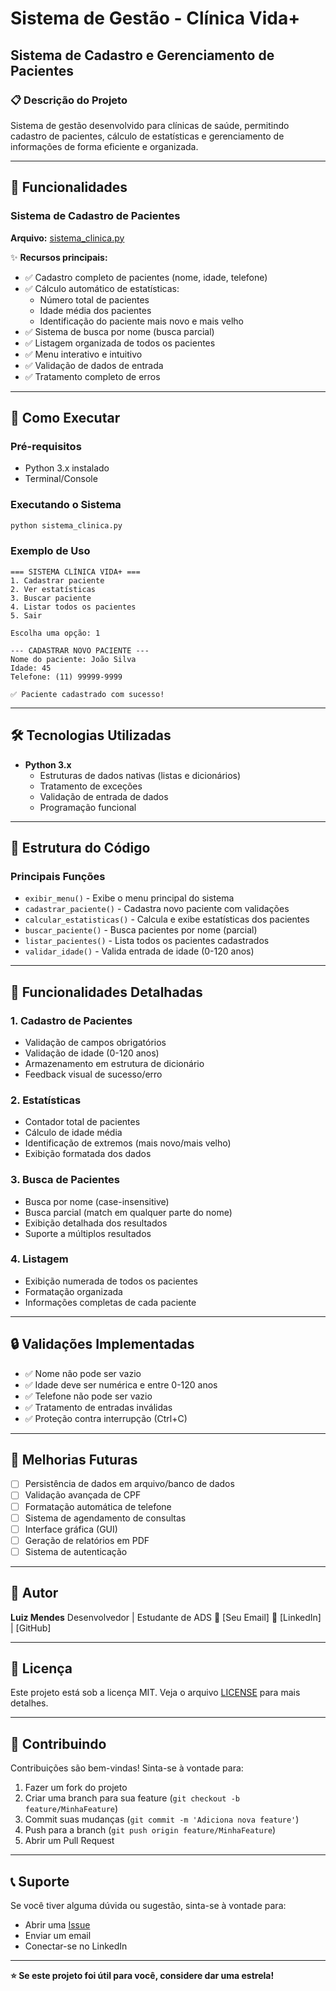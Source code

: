 # Sistema de Gestão - Clínica Vida+
## Sistema de Cadastro e Gerenciamento de Pacientes

### 📋 Descrição do Projeto
Sistema de gestão desenvolvido para clínicas de saúde, permitindo cadastro de pacientes, cálculo de estatísticas e gerenciamento de informações de forma eficiente e organizada.

---

## 🚀 Funcionalidades

### Sistema de Cadastro de Pacientes
**Arquivo:** [sistema_clinica.py](sistema_clinica.py)

✨ **Recursos principais:**
- ✅ Cadastro completo de pacientes (nome, idade, telefone)
- ✅ Cálculo automático de estatísticas:
  - Número total de pacientes
  - Idade média dos pacientes
  - Identificação do paciente mais novo e mais velho
- ✅ Sistema de busca por nome (busca parcial)
- ✅ Listagem organizada de todos os pacientes
- ✅ Menu interativo e intuitivo
- ✅ Validação de dados de entrada
- ✅ Tratamento completo de erros

---

## 🚀 Como Executar

### Pré-requisitos
- Python 3.x instalado
- Terminal/Console

### Executando o Sistema
```bash
python sistema_clinica.py
```

### Exemplo de Uso
```
=== SISTEMA CLÍNICA VIDA+ ===
1. Cadastrar paciente
2. Ver estatísticas
3. Buscar paciente
4. Listar todos os pacientes
5. Sair

Escolha uma opção: 1

--- CADASTRAR NOVO PACIENTE ---
Nome do paciente: João Silva
Idade: 45
Telefone: (11) 99999-9999

✅ Paciente cadastrado com sucesso!
```

---

## 🛠️ Tecnologias Utilizadas

- **Python 3.x**
  - Estruturas de dados nativas (listas e dicionários)
  - Tratamento de exceções
  - Validação de entrada de dados
  - Programação funcional

---

## 📝 Estrutura do Código

### Principais Funções

- `exibir_menu()` - Exibe o menu principal do sistema
- `cadastrar_paciente()` - Cadastra novo paciente com validações
- `calcular_estatisticas()` - Calcula e exibe estatísticas dos pacientes
- `buscar_paciente()` - Busca pacientes por nome (parcial)
- `listar_pacientes()` - Lista todos os pacientes cadastrados
- `validar_idade()` - Valida entrada de idade (0-120 anos)

---

## 🎯 Funcionalidades Detalhadas

### 1. Cadastro de Pacientes
- Validação de campos obrigatórios
- Validação de idade (0-120 anos)
- Armazenamento em estrutura de dicionário
- Feedback visual de sucesso/erro

### 2. Estatísticas
- Contador total de pacientes
- Cálculo de idade média
- Identificação de extremos (mais novo/mais velho)
- Exibição formatada dos dados

### 3. Busca de Pacientes
- Busca por nome (case-insensitive)
- Busca parcial (match em qualquer parte do nome)
- Exibição detalhada dos resultados
- Suporte a múltiplos resultados

### 4. Listagem
- Exibição numerada de todos os pacientes
- Formatação organizada
- Informações completas de cada paciente

---

## 🔒 Validações Implementadas

- ✅ Nome não pode ser vazio
- ✅ Idade deve ser numérica e entre 0-120 anos
- ✅ Telefone não pode ser vazio
- ✅ Tratamento de entradas inválidas
- ✅ Proteção contra interrupção (Ctrl+C)

---

## 🚧 Melhorias Futuras

- [ ] Persistência de dados em arquivo/banco de dados
- [ ] Validação avançada de CPF
- [ ] Formatação automática de telefone
- [ ] Sistema de agendamento de consultas
- [ ] Interface gráfica (GUI)
- [ ] Geração de relatórios em PDF
- [ ] Sistema de autenticação

---

## 👤 Autor

**Luiz Mendes**
Desenvolvedor | Estudante de ADS
📧 [Seu Email]
🔗 [LinkedIn] | [GitHub]

---

## 📄 Licença

Este projeto está sob a licença MIT. Veja o arquivo [LICENSE](LICENSE) para mais detalhes.

---

## 🤝 Contribuindo

Contribuições são bem-vindas! Sinta-se à vontade para:
1. Fazer um fork do projeto
2. Criar uma branch para sua feature (`git checkout -b feature/MinhaFeature`)
3. Commit suas mudanças (`git commit -m 'Adiciona nova feature'`)
4. Push para a branch (`git push origin feature/MinhaFeature`)
5. Abrir um Pull Request

---

## 📞 Suporte

Se você tiver alguma dúvida ou sugestão, sinta-se à vontade para:
- Abrir uma [Issue](../../issues)
- Enviar um email
- Conectar-se no LinkedIn

---

**⭐ Se este projeto foi útil para você, considere dar uma estrela!**
